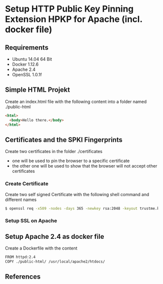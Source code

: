 # Setup HTTP Public Key Pinning Extension HPKP for Apache (incl. docker file)

## Requirements
- Ubuntu 14.04 64 Bit
- Docker 1.12.6
- Apache 2.4
- OpenSSL 1.0.1f

## Simple HTML Projekt
Create an index.html file with the following content into a folder named ./public-html
```html
<html>
  <body>Hello there.</body>
</html>
```

## Certificates and the SPKI Fingerprints
Create two certificates in the folder ./certificates
- one will be used to pin the browser to a specific certificate
- the other one will be used to show that the browser will not accept other certificates

### Create Certificate 
Create two self signed Certificate with the following shell command and different names
```sh
$ openssl req -x509 -nodes -days 365 -newkey rsa:2048 -keyout trustme.key -out trustme.crt
```

### Setup SSL on Apache  


## Setup Apache 2.4 as docker file
Create a Dockerfile with the content 
```txt
FROM httpd:2.4
COPY ./public-html/ /usr/local/apache2/htdocs/
```

## References
[Apache Docker Installation and Configuration]: https://hub.docker.com/_/httpd/

